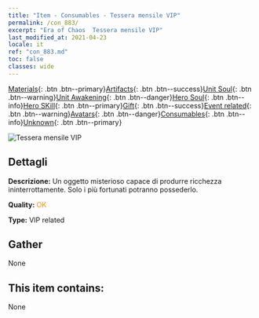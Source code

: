 ```yaml
---
title: "Item - Consumables - Tessera mensile VIP"
permalink: /con_883/
excerpt: "Era of Chaos  Tessera mensile VIP"
last_modified_at: 2021-04-23
locale: it
ref: "con_883.md"
toc: false
classes: wide
---
```

 [Materials](/ItemsIT/){: .btn .btn--primary}[Artifacts](/ItemsIT/Artifacts/){: .btn .btn--success}[Unit Soul](/ItemsIT/UnitSoul/){: .btn .btn--warning}[Unit Awakening](/ItemsIT/UnitAwakening/){: .btn .btn--danger}[Hero Soul](/ItemsIT/HeroSoul/){: .btn .btn--info}[Hero SKill](/ItemsIT/HeroSkill/){: .btn .btn--primary}[Gift](/ItemsIT/Gift/){: .btn .btn--success}[Event related](/ItemsIT/Events/){: .btn .btn--warning}[Avatars](/ItemsIT/Avatars/){: .btn .btn--danger}[Consumables](/ItemsIT/Consumables/){: .btn .btn--info}[Unknown](/ItemsIT/Unknown/){: .btn .btn--primary}

 ![Tessera mensile VIP](/images/t/i_supermonth.png)

## Dettagli
 **Descrizione:** Un oggetto misterioso capace di produrre ricchezza ininterrottamente. Solo i più fortunati potranno possederlo.

 **Quality:** <span style="color: #FF8C00">OK</span>

 **Type:** VIP related

## Gather

  None

## This item contains:

  None

